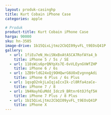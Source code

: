 ```yaml
---
layout: produk-casinghp
title: Kurt Cobain iPhone Case
categories: apple

# Produk
product-title: Kurt Cobain iPhone Case
harga: 90000
sku: hn-3585
image-drive: 1b15QixLjtmz2CbQI09yvFL_t9EOsQ41P
gallery:
  - url: 1fiEu7eN_HxiSNxBxAtASCA7RofAYa4_b
    title: iPhone 5 / 5s / SE
  - url: 118sWis6prQNYpXs7E-6vVLEynGVWfZHP
    title: iPhone 6 / 6s
  - url: 1ZB9rldG24xQj9OHQwrG6UOxEvgnngAdi
    title: iPhone 6 Plus / 6s Plus
  - url: 1qsgO2nkjLaIqjaIcxIk-zl8Rfa4zaCe-
    title: iPhone 7 / 8
  - url: 1N4NayhEuMdd_Idcz9_BRtnr6tOJfqf5H
    title: iPhone 7 Plus / 8 Plus
  - url: 1b15QixLjtmz2CbQI09yvFL_t9EOsQ41P
    title: iPhone X
---
```

